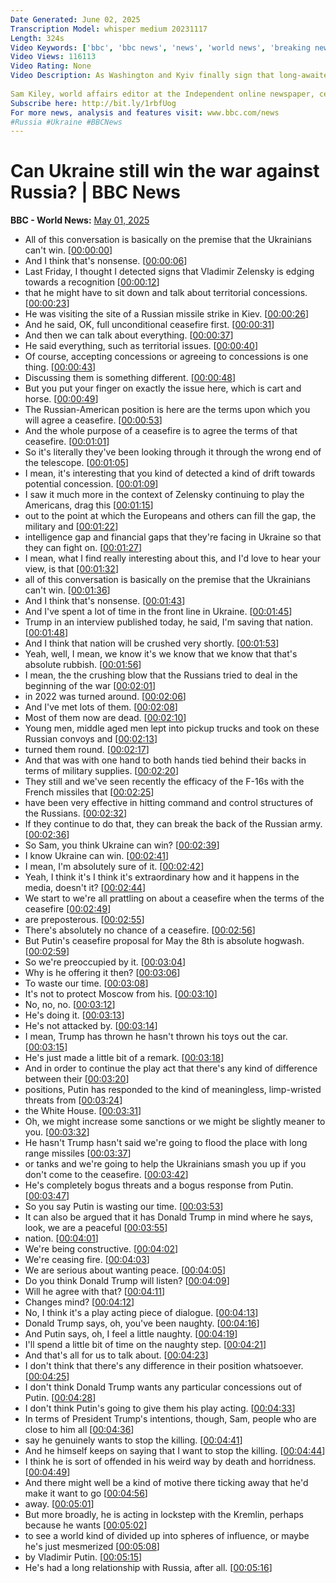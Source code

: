```yaml
---
Date Generated: June 02, 2025
Transcription Model: whisper medium 20231117
Length: 324s
Video Keywords: ['bbc', 'bbc news', 'news', 'world news', 'breaking news', 'us news', 'world', 'america', 'usa', 'usa news', 'india news']
Video Views: 116113
Video Rating: None
Video Description: As Washington and Kyiv finally sign that long-awaited minerals deal and peace talks continue to end the conflict in Ukraine, could the Ukrainians actually beat the Russians on the battlefield?
 
Sam Kiley, world affairs editor at the Independent online newspaper, certainly thinks so. He sat down with Lucy Hockings and Vitaly Shevchenko to discuss this, and explained why he thinks the current negotiations between the US, Russia and Ukraine are a waste of time.
Subscribe here: http://bit.ly/1rbfUog
For more news, analysis and features visit: www.bbc.com/news 
#Russia #Ukraine #BBCNews
---
```


# Can Ukraine still win the war against Russia? | BBC News
**BBC - World News:** [May 01, 2025](https://www.youtube.com/watch?v=tVP5Bju6MdA)
*  All of this conversation is basically on the premise that the Ukrainians can't win. [[00:00:00](https://www.youtube.com/watch?v=tVP5Bju6MdA&t=0.0s)]
*  And I think that's nonsense. [[00:00:06](https://www.youtube.com/watch?v=tVP5Bju6MdA&t=6.48s)]
*  Last Friday, I thought I detected signs that Vladimir Zelensky is edging towards a recognition [[00:00:12](https://www.youtube.com/watch?v=tVP5Bju6MdA&t=12.88s)]
*  that he might have to sit down and talk about territorial concessions. [[00:00:23](https://www.youtube.com/watch?v=tVP5Bju6MdA&t=23.0s)]
*  He was visiting the site of a Russian missile strike in Kiev. [[00:00:26](https://www.youtube.com/watch?v=tVP5Bju6MdA&t=26.72s)]
*  And he said, OK, full unconditional ceasefire first. [[00:00:31](https://www.youtube.com/watch?v=tVP5Bju6MdA&t=31.56s)]
*  And then we can talk about everything. [[00:00:37](https://www.youtube.com/watch?v=tVP5Bju6MdA&t=37.04s)]
*  He said everything, such as territorial issues. [[00:00:40](https://www.youtube.com/watch?v=tVP5Bju6MdA&t=40.84s)]
*  Of course, accepting concessions or agreeing to concessions is one thing. [[00:00:43](https://www.youtube.com/watch?v=tVP5Bju6MdA&t=43.8s)]
*  Discussing them is something different. [[00:00:48](https://www.youtube.com/watch?v=tVP5Bju6MdA&t=48.0s)]
*  But you put your finger on exactly the issue here, which is cart and horse. [[00:00:49](https://www.youtube.com/watch?v=tVP5Bju6MdA&t=49.0s)]
*  The Russian-American position is here are the terms upon which you will agree a ceasefire. [[00:00:53](https://www.youtube.com/watch?v=tVP5Bju6MdA&t=53.44s)]
*  And the whole purpose of a ceasefire is to agree the terms of that ceasefire. [[00:01:01](https://www.youtube.com/watch?v=tVP5Bju6MdA&t=61.239999999999995s)]
*  So it's literally they've been looking through it through the wrong end of the telescope. [[00:01:05](https://www.youtube.com/watch?v=tVP5Bju6MdA&t=65.64s)]
*  I mean, it's interesting that you kind of detected a kind of drift towards potential concession. [[00:01:09](https://www.youtube.com/watch?v=tVP5Bju6MdA&t=69.32s)]
*  I saw it much more in the context of Zelensky continuing to play the Americans, drag this [[00:01:15](https://www.youtube.com/watch?v=tVP5Bju6MdA&t=75.4s)]
*  out to the point at which the Europeans and others can fill the gap, the military and [[00:01:22](https://www.youtube.com/watch?v=tVP5Bju6MdA&t=82.22s)]
*  intelligence gap and financial gaps that they're facing in Ukraine so that they can fight on. [[00:01:27](https://www.youtube.com/watch?v=tVP5Bju6MdA&t=87.33999999999999s)]
*  I mean, what I find really interesting about this, and I'd love to hear your view, is that [[00:01:32](https://www.youtube.com/watch?v=tVP5Bju6MdA&t=92.41999999999999s)]
*  all of this conversation is basically on the premise that the Ukrainians can't win. [[00:01:36](https://www.youtube.com/watch?v=tVP5Bju6MdA&t=96.74s)]
*  And I think that's nonsense. [[00:01:43](https://www.youtube.com/watch?v=tVP5Bju6MdA&t=103.02s)]
*  And I've spent a lot of time in the front line in Ukraine. [[00:01:45](https://www.youtube.com/watch?v=tVP5Bju6MdA&t=105.53999999999999s)]
*  Trump in an interview published today, he said, I'm saving that nation. [[00:01:48](https://www.youtube.com/watch?v=tVP5Bju6MdA&t=108.22s)]
*  And I think that nation will be crushed very shortly. [[00:01:53](https://www.youtube.com/watch?v=tVP5Bju6MdA&t=113.5s)]
*  Yeah, well, I mean, we know it's we know that we know that that's absolute rubbish. [[00:01:56](https://www.youtube.com/watch?v=tVP5Bju6MdA&t=116.58s)]
*  I mean, the the crushing blow that the Russians tried to deal in the beginning of the war [[00:02:01](https://www.youtube.com/watch?v=tVP5Bju6MdA&t=121.53999999999999s)]
*  in 2022 was turned around. [[00:02:06](https://www.youtube.com/watch?v=tVP5Bju6MdA&t=126.62s)]
*  And I've met lots of them. [[00:02:08](https://www.youtube.com/watch?v=tVP5Bju6MdA&t=128.62s)]
*  Most of them now are dead. [[00:02:10](https://www.youtube.com/watch?v=tVP5Bju6MdA&t=130.26s)]
*  Young men, middle aged men lept into pickup trucks and took on these Russian convoys and [[00:02:13](https://www.youtube.com/watch?v=tVP5Bju6MdA&t=133.18s)]
*  turned them round. [[00:02:17](https://www.youtube.com/watch?v=tVP5Bju6MdA&t=137.42s)]
*  And that was with one hand to both hands tied behind their backs in terms of military supplies. [[00:02:20](https://www.youtube.com/watch?v=tVP5Bju6MdA&t=140.14s)]
*  They still and we've seen recently the efficacy of the F-16s with the French missiles that [[00:02:25](https://www.youtube.com/watch?v=tVP5Bju6MdA&t=145.42s)]
*  have been very effective in hitting command and control structures of the Russians. [[00:02:32](https://www.youtube.com/watch?v=tVP5Bju6MdA&t=152.1s)]
*  If they continue to do that, they can break the back of the Russian army. [[00:02:36](https://www.youtube.com/watch?v=tVP5Bju6MdA&t=156.5s)]
*  So Sam, you think Ukraine can win? [[00:02:39](https://www.youtube.com/watch?v=tVP5Bju6MdA&t=159.98s)]
*  I know Ukraine can win. [[00:02:41](https://www.youtube.com/watch?v=tVP5Bju6MdA&t=161.45999999999998s)]
*  I mean, I'm absolutely sure of it. [[00:02:42](https://www.youtube.com/watch?v=tVP5Bju6MdA&t=162.61999999999998s)]
*  Yeah, I think it's I think it's extraordinary how and it happens in the media, doesn't it? [[00:02:44](https://www.youtube.com/watch?v=tVP5Bju6MdA&t=164.45999999999998s)]
*  We start to we're all prattling on about a ceasefire when the terms of the ceasefire [[00:02:49](https://www.youtube.com/watch?v=tVP5Bju6MdA&t=169.82s)]
*  are preposterous. [[00:02:55](https://www.youtube.com/watch?v=tVP5Bju6MdA&t=175.29999999999998s)]
*  There's absolutely no chance of a ceasefire. [[00:02:56](https://www.youtube.com/watch?v=tVP5Bju6MdA&t=176.29999999999998s)]
*  But Putin's ceasefire proposal for May the 8th is absolute hogwash. [[00:02:59](https://www.youtube.com/watch?v=tVP5Bju6MdA&t=179.14s)]
*  So we're preoccupied by it. [[00:03:04](https://www.youtube.com/watch?v=tVP5Bju6MdA&t=184.89999999999998s)]
*  Why is he offering it then? [[00:03:06](https://www.youtube.com/watch?v=tVP5Bju6MdA&t=186.73999999999998s)]
*  To waste our time. [[00:03:08](https://www.youtube.com/watch?v=tVP5Bju6MdA&t=188.01999999999998s)]
*  It's not to protect Moscow from his. [[00:03:10](https://www.youtube.com/watch?v=tVP5Bju6MdA&t=190.17999999999998s)]
*  No, no, no. [[00:03:12](https://www.youtube.com/watch?v=tVP5Bju6MdA&t=192.33999999999997s)]
*  He's doing it. [[00:03:13](https://www.youtube.com/watch?v=tVP5Bju6MdA&t=193.74s)]
*  He's not attacked by. [[00:03:14](https://www.youtube.com/watch?v=tVP5Bju6MdA&t=194.74s)]
*  I mean, Trump has thrown he hasn't thrown his toys out the car. [[00:03:15](https://www.youtube.com/watch?v=tVP5Bju6MdA&t=195.74s)]
*  He's just made a little bit of a remark. [[00:03:18](https://www.youtube.com/watch?v=tVP5Bju6MdA&t=198.06s)]
*  And in order to continue the play act that there's any kind of difference between their [[00:03:20](https://www.youtube.com/watch?v=tVP5Bju6MdA&t=200.54000000000002s)]
*  positions, Putin has responded to the kind of meaningless, limp-wristed threats from [[00:03:24](https://www.youtube.com/watch?v=tVP5Bju6MdA&t=204.22s)]
*  the White House. [[00:03:31](https://www.youtube.com/watch?v=tVP5Bju6MdA&t=211.38s)]
*  Oh, we might increase some sanctions or we might be slightly meaner to you. [[00:03:32](https://www.youtube.com/watch?v=tVP5Bju6MdA&t=212.38s)]
*  He hasn't Trump hasn't said we're going to flood the place with long range missiles [[00:03:37](https://www.youtube.com/watch?v=tVP5Bju6MdA&t=217.98000000000002s)]
*  or tanks and we're going to help the Ukrainians smash you up if you don't come to the ceasefire. [[00:03:42](https://www.youtube.com/watch?v=tVP5Bju6MdA&t=222.34s)]
*  He's completely bogus threats and a bogus response from Putin. [[00:03:47](https://www.youtube.com/watch?v=tVP5Bju6MdA&t=227.89999999999998s)]
*  So you say Putin is wasting our time. [[00:03:53](https://www.youtube.com/watch?v=tVP5Bju6MdA&t=233.62s)]
*  It can also be argued that it has Donald Trump in mind where he says, look, we are a peaceful [[00:03:55](https://www.youtube.com/watch?v=tVP5Bju6MdA&t=235.89999999999998s)]
*  nation. [[00:04:01](https://www.youtube.com/watch?v=tVP5Bju6MdA&t=241.54s)]
*  We're being constructive. [[00:04:02](https://www.youtube.com/watch?v=tVP5Bju6MdA&t=242.54s)]
*  We're ceasing fire. [[00:04:03](https://www.youtube.com/watch?v=tVP5Bju6MdA&t=243.78s)]
*  We are serious about wanting peace. [[00:04:05](https://www.youtube.com/watch?v=tVP5Bju6MdA&t=245.42s)]
*  Do you think Donald Trump will listen? [[00:04:09](https://www.youtube.com/watch?v=tVP5Bju6MdA&t=249.22s)]
*  Will he agree with that? [[00:04:11](https://www.youtube.com/watch?v=tVP5Bju6MdA&t=251.74s)]
*  Changes mind? [[00:04:12](https://www.youtube.com/watch?v=tVP5Bju6MdA&t=252.74s)]
*  No, I think it's a play acting piece of dialogue. [[00:04:13](https://www.youtube.com/watch?v=tVP5Bju6MdA&t=253.74s)]
*  Donald Trump says, oh, you've been naughty. [[00:04:16](https://www.youtube.com/watch?v=tVP5Bju6MdA&t=256.34s)]
*  And Putin says, oh, I feel a little naughty. [[00:04:19](https://www.youtube.com/watch?v=tVP5Bju6MdA&t=259.5s)]
*  I'll spend a little bit of time on the naughty step. [[00:04:21](https://www.youtube.com/watch?v=tVP5Bju6MdA&t=261.7s)]
*  And that's all for us to talk about. [[00:04:23](https://www.youtube.com/watch?v=tVP5Bju6MdA&t=263.78s)]
*  I don't think that there's any difference in their position whatsoever. [[00:04:25](https://www.youtube.com/watch?v=tVP5Bju6MdA&t=265.65999999999997s)]
*  I don't think Donald Trump wants any particular concessions out of Putin. [[00:04:28](https://www.youtube.com/watch?v=tVP5Bju6MdA&t=268.18s)]
*  I don't think Putin's going to give them his play acting. [[00:04:33](https://www.youtube.com/watch?v=tVP5Bju6MdA&t=273.14s)]
*  In terms of President Trump's intentions, though, Sam, people who are close to him all [[00:04:36](https://www.youtube.com/watch?v=tVP5Bju6MdA&t=276.9s)]
*  say he genuinely wants to stop the killing. [[00:04:41](https://www.youtube.com/watch?v=tVP5Bju6MdA&t=281.82s)]
*  And he himself keeps on saying that I want to stop the killing. [[00:04:44](https://www.youtube.com/watch?v=tVP5Bju6MdA&t=284.7s)]
*  I think he is sort of offended in his weird way by death and horridness. [[00:04:49](https://www.youtube.com/watch?v=tVP5Bju6MdA&t=289.7s)]
*  And there might well be a kind of motive there ticking away that he'd make it want to go [[00:04:56](https://www.youtube.com/watch?v=tVP5Bju6MdA&t=296.46s)]
*  away. [[00:05:01](https://www.youtube.com/watch?v=tVP5Bju6MdA&t=301.09999999999997s)]
*  But more broadly, he is acting in lockstep with the Kremlin, perhaps because he wants [[00:05:02](https://www.youtube.com/watch?v=tVP5Bju6MdA&t=302.1s)]
*  to see a world kind of divided up into spheres of influence, or maybe he's just mesmerized [[00:05:08](https://www.youtube.com/watch?v=tVP5Bju6MdA&t=308.86s)]
*  by Vladimir Putin. [[00:05:15](https://www.youtube.com/watch?v=tVP5Bju6MdA&t=315.34000000000003s)]
*  He's had a long relationship with Russia, after all. [[00:05:16](https://www.youtube.com/watch?v=tVP5Bju6MdA&t=316.78000000000003s)]
